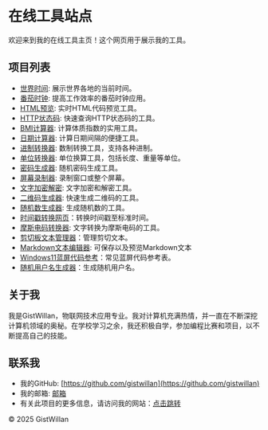 # 在线工具站点

欢迎来到我的在线工具主页！这个网页用于展示我的工具。

## 项目列表

- [世界时间](projects/time.html): 展示世界各地的当前时间。
- [番茄时钟](projects/tomato.html): 提高工作效率的番茄时钟应用。
- [HTML预览](projects/preview.html): 实时HTML代码预览工具。
- [HTTP状态码](projects/http.html): 快速查询HTTP状态码的工具。
- [BMI计算器](projects/bmi.html): 计算体质指数的实用工具。
- [日期计算器](projects/date.html): 计算日期间隔的便捷工具。
- [进制转换器](projects/test.html): 数制转换工具，支持各种进制。
- [单位转换器](projects/unit_conversion.html): 单位换算工具，包括长度、重量等单位。
- [密码生成器](projects/lock.html): 随机密码生成工具。
- [屏幕录制器](projects/screenrecord.html): 录制窗口或整个屏幕。
- [文字加密解密](projects/text.html): 文字加密和解密工具。
- [二维码生成器](projects/qrcode.html): 快速生成二维码的工具。
- [随机数生成器](projects/number.html): 生成随机数的工具。
- [时间戳转换网页](projects/tt.html)：转换时间戳至标准时间。
- [摩斯电码转换器](projects/morse.html): 文字转换为摩斯电码的工具。
- [剪切板文本管理器](projects/pasteboard.html)：管理剪切文本。
- [Markdown文本编辑器](projects/markdown.html): 可保存以及预览Markdown文本
- [Windows11蓝屏代码参考](projects/bluescreen.html)：常见蓝屏代码参考表。
- [随机用户名生成器](projects/username.html)：生成随机用户名。

## 关于我

我是GistWillan，物联网技术应用专业。我对计算机充满热情，并一直在不断深挖计算机领域的奥秘。在学校学习之余，我还积极自学，参加编程比赛和项目，以不断提高自己的技能。

## 联系我

- 我的GitHub: [https://github.com/gistwillan](https://github.com/gistwillan)
- 我的邮箱: [邮箱](mailto:gistwillan@gmail.com)
- 有关此项目的更多信息，请访问我的网站：[点击跳转](https://gistwillan.github.io/practice)

&copy; 2025 GistWillan

